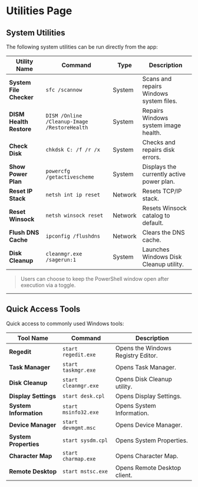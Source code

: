 # Utilities Page

## System Utilities

The following system utilities can be run directly from the app:

| Utility Name            | Command                                      | Type    | Description                               |
| ----------------------- | -------------------------------------------- | ------- | ----------------------------------------- |
| **System File Checker** | `sfc /scannow`                               | System  | Scans and repairs Windows system files.   |
| **DISM Health Restore** | `DISM /Online /Cleanup-Image /RestoreHealth` | System  | Repairs Windows system image health.      |
| **Check Disk**          | `chkdsk C: /f /r /x`                         | System  | Checks and repairs disk errors.           |
| **Show Power Plan**     | `powercfg /getactivescheme`                  | System  | Displays the currently active power plan. |
| **Reset IP Stack**      | `netsh int ip reset`                         | Network | Resets TCP/IP stack.                      |
| **Reset Winsock**       | `netsh winsock reset`                        | Network | Resets Winsock catalog to default.        |
| **Flush DNS Cache**     | `ipconfig /flushdns`                         | Network | Clears the DNS cache.                     |
| **Disk Cleanup**        | `cleanmgr.exe /sagerun:1`                    | System  | Launches Windows Disk Cleanup utility.    |

> Users can choose to keep the PowerShell window open after execution via a toggle.

---

## Quick Access Tools

Quick access to commonly used Windows tools:

| Tool Name              | Command              | Description                        |
| ---------------------- | -------------------- | ---------------------------------- |
| **Regedit**            | `start regedit.exe`  | Opens the Windows Registry Editor. |
| **Task Manager**       | `start taskmgr.exe`  | Opens Task Manager.                |
| **Disk Cleanup**       | `start cleanmgr.exe` | Opens Disk Cleanup utility.        |
| **Display Settings**   | `start desk.cpl`     | Opens Display Settings.            |
| **System Information** | `start msinfo32.exe` | Opens System Information.          |
| **Device Manager**     | `start devmgmt.msc`  | Opens Device Manager.              |
| **System Properties**  | `start sysdm.cpl`    | Opens System Properties.           |
| **Character Map**      | `start charmap.exe`  | Opens Character Map.               |
| **Remote Desktop**     | `start mstsc.exe`    | Opens Remote Desktop client.       |
